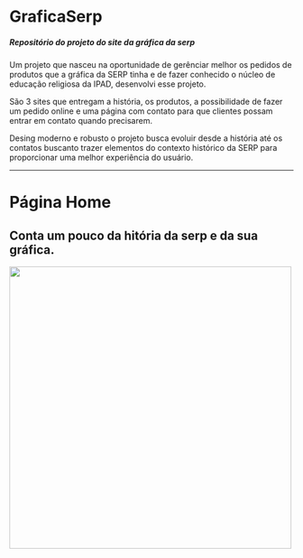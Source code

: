 # GraficaSerp
##### Repositório do projeto do site da gráfica da serp

Um projeto que nasceu na oportunidade de gerênciar melhor os pedidos de produtos que a gráfica da SERP tinha e de fazer conhecido o núcleo de educação religiosa da IPAD, desenvolvi esse projeto. 

São 3 sites que entregam a história, os produtos, a possibilidade de fazer um pedido online e uma página com contato para que clientes possam entrar em contato quando precisarem.

Desing moderno e robusto o projeto busca evoluir desde a história até os contatos buscanto trazer elementos do contexto histórico da SERP para proporcionar uma melhor experiência do usuário.

 
_____________________________________________________________________________________________________________________________

# Página Home
## Conta um pouco da hitória da serp e da sua gráfica.

<img src="[https://cdn-icons-png.flaticon.com/512/7388/7388563.png](https://raw.githubusercontent.com/HenriqueBeserra/GraficaSerp/main/readmeView/Captura%20de%20tela%20de%202022-06-27%2019-53-06.png)" width="500px">

